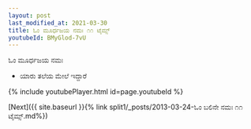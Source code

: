 ```yaml
---
layout: post
last_modified_at: 2021-03-30
title: ಓಂ ಮೂರ್ಧಜಯ ನಮಃ ೧೧ ಟೈಮ್ಸ್
youtubeId: BMyGlod-7vU
---
```

 
 
 ಓಂ ಮೂರ್ಧಜಯ ನಮಃ  
 
 -  ಯಾರು ತಲೆಯ ಮೇಲೆ ಇದ್ದಾರೆ 
 
  
 
  
 
 
 
 
 
 


{% include youtubePlayer.html id=page.youtubeId %}
 
[Next]({{ site.baseurl }}{% link  split1/_posts/2013-03-24-ಓಂ ಬಲಿನೇ ನಮಃ ೧೧ ಟೈಮ್ಸ್.md%})
 
